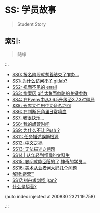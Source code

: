 # SS: 学员故事
> Student Story

## 索引:
> 随缘

::.

- [ SS0: 报名阶段就想着结束了乍办...](190713-SS0-after101camp.md)
- [ SS1: 为什么访问不了 gitlab?](190714-SS1-ie-err.md)
- [ SS2: 视而不见的 email](190724-SS2-email-and.md)
- [ SS3: 惨案因 gif 太快而忽略的关键参数](190811-SS3-gif-project-id.md)
- [ SS4: 在Pyenv中从3.6.5升级至3.7.3时僵局](190815-block-pyenv373.md)
- [ SS5: 仓库文件用中文命名之囧](190815-uri-anti-chinese.md)
- [ SS6: 在判断死角里日常喷血](190818-auto-list2str.md)
- [ SS7: 我很快乐...](190912-i-am-happy.md)
- [ SS8: 我的蟒营时间](190914-jy-time-story.md)
- [ SS9: 为什么不让 Push ?](190920-why-cant-push.md)
- [ SS11: 任务描述误解根源](191108-chaos-tasks.md)
- [ SS12: 中文之祸](191108-chinese-chaos.md)
- [ SS13: 无法描述之问题](191109-2py-chaos-ask.md)
- [ SS14 | 从年轻到懂事的文科生](191115-SS14-datetime-from-young-2grownup.md)
- [ SS15: 嘦问就能回答的了,神奇的学员...](191124-SS15-2py-py2-3-try.md)
- [ SS16: 美术从业者问大妈几个问题](191210-SS16-2py-dama-ask.md)
- [ 解读:蟒营™](191214-Shankai-4py-Whats101.md)
- [ SS17:刻舟求剑怪 json?](191220-SS17-3py-cannot-find-sword-openIssueCount.md)
- [ 什么是蟒营?](200414-Shankai-5py-Whats101.md)

(auto index injected at 200830 2321 19.758) 

.::


